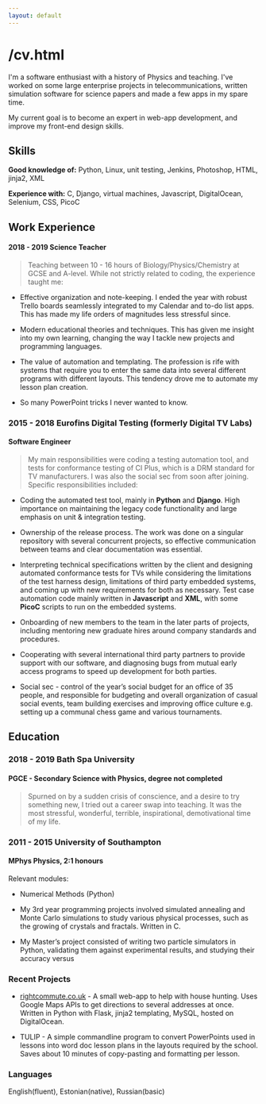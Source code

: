 ```yaml
---
layout: default
---
```

# /cv.html

  I'm a software enthusiast with a history of Physics and teaching. I've worked on some large enterprise projects
  in telecommunications, written simulation software for science papers and made a few apps 
  in my spare time. 
  
  My current goal is to become an expert in web-app development, and improve my front-end design skills.

## Skills

**Good knowledge of:** Python, Linux, unit testing, Jenkins, Photoshop, HTML, jinja2, XML

**Experience with:** C, Django, virtual machines, Javascript, DigitalOcean, Selenium, CSS, PicoC

## Work Experience 

#### 2018 - 2019 Science Teacher

> Teaching between 10 - 16 hours of Biology/Physics/Chemistry at GCSE and A-level. While not strictly related to
coding, the experience taught me: 

*   Effective organization and note-keeping. I ended the year with robust Trello boards seamlessly integrated to 
my Calendar and to-do list apps. This has made my life orders of magnitudes less stressful since. 

*   Modern educational theories and techniques. This has given me insight into my own learning, changing the way 
I tackle new projects and programming languages.

*   The value of automation and templating. The profession is rife with systems that require you to enter the same
data into several different programs with different layouts. This tendency drove me to automate my lesson plan creation. 

*   So many PowerPoint tricks I never wanted to know. 


### 2015 - 2018 Eurofins Digital Testing (formerly Digital TV Labs)

#### Software Engineer

> My main responsibilities were coding a testing automation tool, and tests for conformance testing of CI Plus,  which is a DRM standard for TV manufacturers. I was also the social sec from soon after joining.  Specific responsibilities included:  

*   Coding the automated test tool, mainly in **Python** and **Django**. High importance on maintaining the legacy code functionality and large emphasis on unit & integration testing.

*   Ownership of the release process. The work was done on a singular repository with several concurrent projects, so effective communication between teams and clear documentation was essential.

*   Interpreting technical specifications written by the client and designing automated conformance tests for TVs while considering the limitations of the test harness design, limitations of third party embedded systems, and coming  up  with  new  requirements  for  both  as  necessary. Test  case  automation  code  mainly  written  in **Javascript** and **XML**, with some **PicoC** scripts to run on the embedded systems. 

*   Onboarding of new members to the team in the later parts of projects, including mentoring new graduate hires around company standards and procedures.

*   Cooperating with several international third party partners to provide support with our software, and diagnosing bugs from mutual early access programs to speed up development for both parties. 

*    Social sec - control of the year’s social budget for an office of 35 people, and responsible for budgeting and overall organization of casual social events, team building exercises and improving office culture e.g. setting up a communal chess game and various tournaments.


## Education 

### 2018 - 2019 Bath Spa University 

#### PGCE - Secondary Science with Physics, degree not completed 

> Spurned on by a sudden crisis of conscience, and a desire to try something new, I tried out a career swap into teaching. It was the most stressful, wonderful, terrible, inspirational, demotivational time of my life.

### 2011 - 2015 University of Southampton 

#### MPhys Physics, 2:1 honours 

Relevant modules: 

*   Numerical Methods (Python) 

*   My  3rd  year  programming  projects  involved  simulated  annealing  and  Monte  Carlo  simulations  to  study various physical processes, such as the growing of crystals and fractals. Written in C. 

*   My Master’s project consisted of writing two particle simulators in Python, validating them against experimental results, and studying their accuracy versus 

### Recent Projects

*    [rightcommute.co.uk](https://www.rightcommute.app) - A small web-app to help with house hunting. Uses Google Maps APIs to get directions to several addresses at once. Written in Python with Flask, jinja2 templating, MySQL, hosted on DigitalOcean. 

*   TULIP - A simple commandline program to convert PowerPoints used in lessons into word doc lesson plans in the layouts required by the school. Saves about 10 minutes of copy-pasting and formatting per lesson. 

### Languages

English(fluent), Estonian(native), Russian(basic)